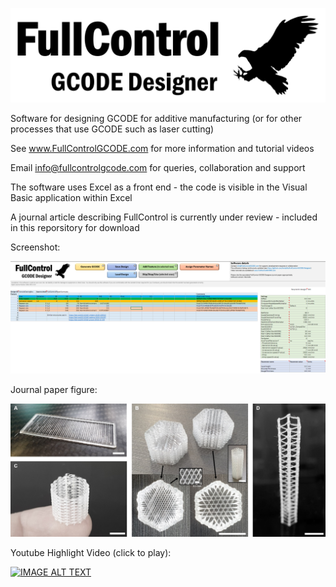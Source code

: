 
<p align="center">
  <img src="https://github.com/AndyGlx/Images/blob/master/Logo%20(white%20BG).png" width="600">
</p>

Software for designing GCODE for additive manufacturing (or for other processes that use GCODE such as laser cutting)

See www.FullControlGCODE.com for more information and tutorial videos

Email info@fullcontrolgcode.com for queries, collaboration and support


The software uses Excel as a front end - the code is visible in the Visual Basic application within Excel

A journal article describing FullControl is currently under review - included in this reporsitory for download



Screenshot:

<kbd><img src="https://github.com/AndyGlx/Images/blob/master/Screenshot.png" /></kbd>



Journal paper figure:

![alt text](https://github.com/AndyGlx/Images/blob/master/Final%20figure.jpg?raw=true)

Youtube Highlight Video (click to play):

[![IMAGE ALT TEXT](http://img.youtube.com/vi/_QornqeO6IU/0.jpg)](http://www.youtube.com/watch?v=_QornqeO6IU "Video Title")
